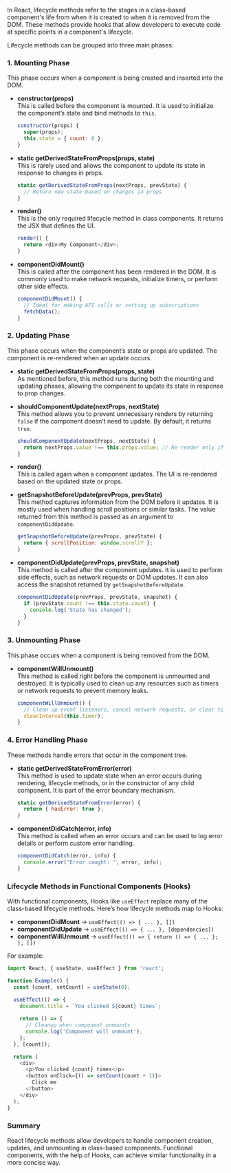 In React, lifecycle methods refer to the stages in a class-based component's life from when it is created to when it is removed from the DOM. These methods provide hooks that allow developers to execute code at specific points in a component's lifecycle.

Lifecycle methods can be grouped into three main phases:

### 1. **Mounting Phase**  
This phase occurs when a component is being created and inserted into the DOM.

- **constructor(props)**  
  This is called before the component is mounted. It is used to initialize the component’s state and bind methods to `this`.  
  ```js
  constructor(props) {
    super(props);
    this.state = { count: 0 };
  }
  ```

- **static getDerivedStateFromProps(props, state)**  
  This is rarely used and allows the component to update its state in response to changes in props.  
  ```js
  static getDerivedStateFromProps(nextProps, prevState) {
    // Return new state based on changes in props
  }
  ```

- **render()**  
  This is the only required lifecycle method in class components. It returns the JSX that defines the UI.
  ```js
  render() {
    return <div>My Component</div>;
  }
  ```

- **componentDidMount()**  
  This is called after the component has been rendered in the DOM. It is commonly used to make network requests, initialize timers, or perform other side effects.
  ```js
  componentDidMount() {
    // Ideal for making API calls or setting up subscriptions
    fetchData();
  }
  ```

### 2. **Updating Phase**  
This phase occurs when the component’s state or props are updated. The component is re-rendered when an update occurs.

- **static getDerivedStateFromProps(props, state)**  
  As mentioned before, this method runs during both the mounting and updating phases, allowing the component to update its state in response to prop changes.

- **shouldComponentUpdate(nextProps, nextState)**  
  This method allows you to prevent unnecessary renders by returning `false` if the component doesn’t need to update. By default, it returns `true`.  
  ```js
  shouldComponentUpdate(nextProps, nextState) {
    return nextProps.value !== this.props.value; // Re-render only if value prop changes
  }
  ```

- **render()**  
  This is called again when a component updates. The UI is re-rendered based on the updated state or props.

- **getSnapshotBeforeUpdate(prevProps, prevState)**  
  This method captures information from the DOM before it updates. It is mostly used when handling scroll positions or similar tasks. The value returned from this method is passed as an argument to `componentDidUpdate`.  
  ```js
  getSnapshotBeforeUpdate(prevProps, prevState) {
    return { scrollPosition: window.scrollY };
  }
  ```

- **componentDidUpdate(prevProps, prevState, snapshot)**  
  This method is called after the component updates. It is used to perform side effects, such as network requests or DOM updates. It can also access the snapshot returned by `getSnapshotBeforeUpdate`.
  ```js
  componentDidUpdate(prevProps, prevState, snapshot) {
    if (prevState.count !== this.state.count) {
      console.log('State has changed');
    }
  }
  ```

### 3. **Unmounting Phase**  
This phase occurs when a component is being removed from the DOM.

- **componentWillUnmount()**  
  This method is called right before the component is unmounted and destroyed. It is typically used to clean up any resources such as timers or network requests to prevent memory leaks.  
  ```js
  componentWillUnmount() {
    // Clean up event listeners, cancel network requests, or clear timers
    clearInterval(this.timer);
  }
  ```

### 4. **Error Handling Phase**  
These methods handle errors that occur in the component tree.

- **static getDerivedStateFromError(error)**  
  This method is used to update state when an error occurs during rendering, lifecycle methods, or in the constructor of any child component. It is part of the error boundary mechanism.
  ```js
  static getDerivedStateFromError(error) {
    return { hasError: true };
  }
  ```

- **componentDidCatch(error, info)**  
  This method is called when an error occurs and can be used to log error details or perform custom error handling.
  ```js
  componentDidCatch(error, info) {
    console.error("Error caught: ", error, info);
  }
  ```

### Lifecycle Methods in Functional Components (Hooks)

With functional components, Hooks like `useEffect` replace many of the class-based lifecycle methods. Here’s how lifecycle methods map to Hooks:

- **componentDidMount** → `useEffect(() => { ... }, [])`
- **componentDidUpdate** → `useEffect(() => { ... }, [dependencies])`
- **componentWillUnmount** → `useEffect(() => { return () => { ... }; }, [])`

For example:
```js
import React, { useState, useEffect } from 'react';

function Example() {
  const [count, setCount] = useState(0);

  useEffect(() => {
    document.title = `You clicked ${count} times`;
    
    return () => {
      // Cleanup when component unmounts
      console.log('Component will unmount');
    };
  }, [count]);

  return (
    <div>
      <p>You clicked {count} times</p>
      <button onClick={() => setCount(count + 1)}>
        Click me
      </button>
    </div>
  );
}
```

### Summary
React lifecycle methods allow developers to handle component creation, updates, and unmounting in class-based components. Functional components, with the help of Hooks, can achieve similar functionality in a more concise way.